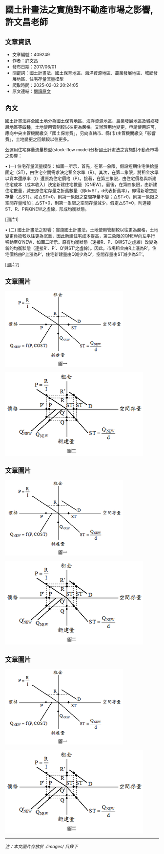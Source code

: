 # 國土計畫法之實施對不動產市場之影響,許文昌老師

## 文章資訊
- 文章編號：409249
- 作者：許文昌
- 發布日期：2017/06/01
- 關鍵詞：國土計畫法、國土保育地區、海洋資源地區、農業發展地區、城鄉發展地區、住宅存量流量模型
- 爬取時間：2025-02-02 20:24:05
- 原文連結：[閱讀原文](https://real-estate.get.com.tw/Columns/detail.aspx?no=409249)

## 內文
國土計畫法將全國土地分為國土保育地區、海洋資源地區、農業發展地區及城鄉發展地區等四種，土地使用管制較以往更為嚴格。又辦理用地變更，申請使用許可，應向中央主管機關繳交「國土保育費」，另向直轄市、縣(市)主管機關繳交「影響費」，土地變更之回饋較以往更多。

茲運用住宅存量流量模型(stock-flow model)分析國土計畫法之實施對不動產市場之影響：

• (一) 住宅存量流量模型：如圖一所示，首先，在第一象限，假設短期住宅供給量固定（ST），由住宅空間需求決定租金水準（R）。其次，在第二象限，將租金水準以資本還原率（I）還原為住宅價格（P）。接著，在第三象限，由住宅價格與新建住宅成本（成本收入）決定新建住宅數量（QNEW）。最後，在第四象限，由新建住宅數量，減去原住宅存量之折舊數量（即d×ST，d代表折舊率），即得新增空間存量（△ST）。如△ST=0，則第一象限之空間存量不變；△ST>0，則第一象限之空間存量增加；△ST<0，則第一象限之空間存量減少。假定△ST=0，則連接ST、R、P與QNEW之虛線，形成均衡狀態。

[圖片1]

• (二) 國土計畫法之影響：實施國土計畫法，土地使用管制較以往更為嚴格，土地變更負擔較以往更為沉重，因此新建住宅成本提高，第三象限的QNEW向左平行移動至Q’NEW，如圖二所示。原有均衡狀態（速接R、P、Q與ST之虛線）改變為新的均衡狀態（連接R’、P’、Q’與ST’之虛線）。因此，市場租金由R上漲為R’，住宅價格由P上漲為P’，住宅新建量由Q減少為Q’，空間存量由ST減少為ST’。

[圖片2]

## 文章圖片

![圖片1](./images/409249_1578ecb5.png)

![圖片2](./images/409249_e73a63e4.png)

## 文章圖片

![圖片1](./images/409249_1578ecb5.png)

![圖片2](./images/409249_e73a63e4.png)

## 文章圖片

![圖片1](./images/409249_1578ecb5.png)

![圖片2](./images/409249_e73a63e4.png)


---
*注：本文圖片存放於 ./images/ 目錄下*
